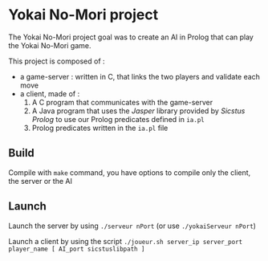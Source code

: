 # Yokai No-Mori project

The Yokai No-Mori project goal was to create an AI in Prolog that can play the Yokai No-Mori game.

This project is composed of :
* a game-server : written in C, that links the two players and validate each move
* a client, made of :
  1. A C program that communicates with the game-server
  2. A Java program that uses the *Jasper* library provided by *Sicstus Prolog* to use our Prolog predicates defined in `ia.pl`
  3. Prolog predicates written in the `ia.pl` file

## Build

Compile with `make` command, you have options to compile only the client, the server or the AI

## Launch

Launch the server by using `./serveur nPort` (or use `./yokaiServeur nPort`)

Launch a client by using the script `./joueur.sh server_ip server_port player_name [ AI_port sicstuslibpath ]`
